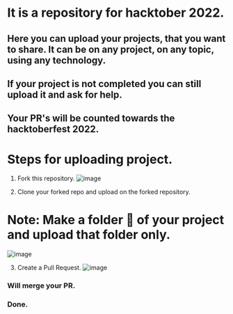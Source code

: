 # It is a repository for hacktober 2022.
## Here you can upload your projects, that you want to share. It can be on any project, on any topic, using any technology. 
## If your project is not completed you can still upload it and ask for help.
## Your PR's will be counted towards the hacktoberfest 2022.

# Steps for uploading project.
1. Fork this repository.
![image](https://user-images.githubusercontent.com/63469455/194538819-bb8d0736-ccb0-4e6e-b83d-fae0e983fd70.png)

2. Clone your forked repo and upload on the forked repository.

# Note: Make a folder 📂 of your project and upload that folder only.

![image](https://user-images.githubusercontent.com/63469455/194539903-75b38527-6a98-498d-b81c-5aa2bb64366d.png)

3. Create a Pull Request.
![image](https://user-images.githubusercontent.com/63469455/194540060-1ff8d46e-b5c4-4f4a-a306-a67a8eee73ae.png)

### Will merge your PR.
### Done.
